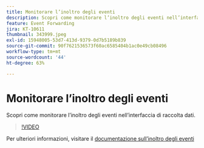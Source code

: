 ```yaml
---
title: Monitorare l’inoltro degli eventi
description: Scopri come monitorare l’inoltro degli eventi nell’interfaccia di raccolta dati.
feature: Event Forwarding
jira: KT-10611
thumbnail: 343999.jpeg
exl-id: 15948005-53d7-413d-9379-0d7b5189b839
source-git-commit: 90f7621536573f60ac6585404b1ac0e49cb08496
workflow-type: tm+mt
source-wordcount: '44'
ht-degree: 63%

---
```


# Monitorare l’inoltro degli eventi

Scopri come monitorare l’inoltro degli eventi nell’interfaccia di raccolta dati.

>[!VIDEO](https://video.tv.adobe.com/v/343999?quality=12&learn=on)

Per ulteriori informazioni, visitare il [documentazione sull’inoltro degli eventi](https://experienceleague.adobe.com/docs/experience-platform/tags/event-forwarding/overview.html)

